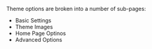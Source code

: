 Theme options are broken into a number of sub-pages:

- Basic Settings
- Theme Images
- Home Page Optinos
- Advanced Options
